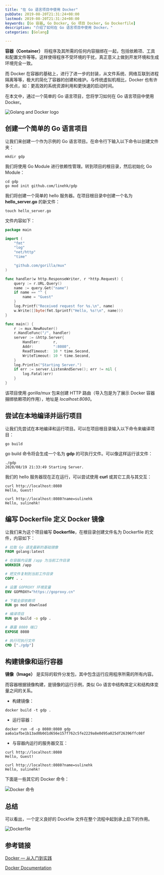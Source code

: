 ```yaml
---
title: "在 Go 语言项目中使用 Docker"
pubDate: 2019-08-20T21:31:24+08:00
lastmod: 2019-08-20T21:31:24+08:00
keywords: [Go 容器, Go Docker, Go 项目 Docker, Go Dockerfile]
description: "介绍了如何在 Go 语言项目中使用 Docker。"
categories: [Golang]

---
```


**容器（Container）** 将程序及其所需的任何内容捆绑在一起，包括依赖项、工具和配置文件等等。这样使得程序不受环境的干扰，真正意义上做到开发环境和生成环境完全一致。

而 Docker 在容器的基础上，进行了进一步的封装，从文件系统、网络互联到进程隔离等等，极大的简化了容器的创建和维护。与传统虚拟机相比，Docker 也有许多优点，如：更高效的系统资源利用和更快速的启动时间。

在本文中，通过一个简单的 Go 语言项目，您将学习如何在 Go 语言项目中使用 Docker。

![Golang and Docker logo](/images/using-docker-on-golang-project/golang-and-docker-logo.webp "Golang and Docker logo")

## 创建一个简单的 Go 语言项目

让我们来创建一个作为示例的 Go 语言项目。在命令行下输入以下命令以创建文件夹：

```shell
mkdir gdp
```

我们将使用 Go Module 进行依赖性管理。转到项目的根目录，然后初始化 Go Module：

```shell
cd gdp
go mod init github.com/linehk/gdp
```

我们将创建一个简单的 hello 服务器。在项目根目录中创建一个名为 **hello_server.go** 的新文件：

```shell
touch hello_server.go
```

文件内容如下：

```go
package main

import (
	"fmt"
	"log"
	"net/http"
	"time"

	"github.com/gorilla/mux"
)

func handler(w http.ResponseWriter, r *http.Request) {
	query := r.URL.Query()
	name := query.Get("name")
	if name == "" {
		name = "Guest"
	}
	log.Printf("Received request for %s.\n", name)
	w.Write([]byte(fmt.Sprintf("Hello, %s!\n", name)))
}

func main() {
	r := mux.NewRouter()
	r.HandleFunc("/", handler)
	server := &http.Server{
		Handler:      r,
		Addr:         ":8080",
		ReadTimeout:  10 * time.Second,
		WriteTimeout: 10 * time.Second,
	}
	log.Println("Starting Server.")
	if err := server.ListenAndServe(); err != nil {
		log.Fatal(err)
	}
}
```

该项目使用 *gorilla/mux* 包来创建 HTTP 路由（导入包是为了展示 Docker 容器捆绑依赖项的作用），地址是 *localhost:8080*。

## 尝试在本地编译并运行项目

让我们先尝试在本地编译和运行项目。可以在项目根目录输入以下命令来编译项目：

```shell
go build
```

go build 命令将会生成一个名为 **gdp** 的可执行文件。可以像这样运行该文件：

```shell
./gdp
2020/08/19 21:33:49 Starting Server.
```

我们的 hello 服务器现在正在运行，可以尝试使用 **curl** 或其它工具与其交互：

```shell
curl http://localhost:8080
Hello, Guest!
```

```shell
curl http://localhost:8080?name=sulinehk
Hello, sulinehk!
```

## 编写 Dockerfile 定义 Docker 镜像

让我们来为这个项目编写 **Dockerfile**，在根目录创建文件名为 Dockerfile 的文件，内容如下：

```dockerfile
# 拉取 Go 语言最新的基础镜像
FROM golang:latest

# 在容器内设置 /app 为当前工作目录
WORKDIR /app

# 把文件复制到当前工作目录
COPY . .

# 设置 GOPROXY 环境变量
ENV GOPROXY="https://goproxy.cn"

# 下载全部依赖项
RUN go mod download

# 编译项目
RUN go build -o gdp .

# 暴露 8080 端口
EXPOSE 8080

# 执行可执行文件
CMD ["./gdp"]
```

## 构建镜像和运行容器

**镜像（Image）** 是实际的软件分发包，其中包含运行应用程序所需的所有内容。

而容器根据镜像构建，是镜像的运行示例，类似 Go 语言中结构体定义和结构体变量之间的关系。

* 构建镜像：

```shell
docker build -t gdp .
```

* 运行容器：

```shell
docker run -d -p 8080:8080 gdp
aa6a1afbe1b13ad0b0d1d656e157f762c5fe2229a8e0d95a025df26396ffc08f
```

* 与容器内运行的服务器交互：

```shell
curl http://localhost:8080
Hello, Guest!
```

```shell
curl http://localhost:8080?name=sulinehk
Hello, sulinehk!
```

下面是一些其它的 Docker 命令：

![Docker 命令](/images/using-docker-on-golang-project/docker-command.webp "Docker 命令")

## 总结

可以看出，一个定义良好的 Dockfile 文件在整个流程中起到承上启下的作用。

![Dockerfile](/images/using-docker-on-golang-project/dockerfile.webp "Dockerfile")

## 参考链接

[Docker — 从入门到实践](https://yeasy.gitbooks.io/docker_practice/ "Docker — 从入门到实践")

[Docker Documentation](https://docs.docker.com/ "Docker Documentation")

